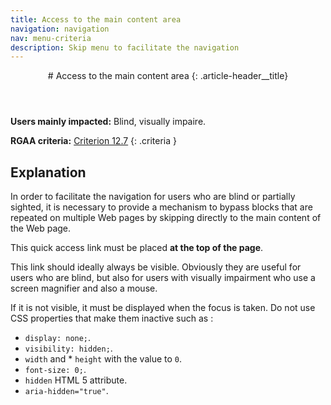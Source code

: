 ```yaml
---
title: Access to the main content area
navigation: navigation
nav: menu-criteria
description: Skip menu to facilitate the navigation
---
```


<header>
# Access to the main content area
{: .article-header__title}
</header>

**Users mainly impacted:** Blind, visually impaire.

**RGAA criteria:** [Criterion 12.7](https://www.numerique.gouv.fr/publications/rgaa-accessibilite/methode-rgaa/criteres/#crit-12-7)
{: .criteria }

## Explanation

In order to facilitate the navigation for users who are blind or partially sighted, it is necessary to provide a mechanism to bypass blocks that are repeated on multiple Web pages by skipping directly to the main content of the Web page.

This quick access link must be placed **at the top of the page**.

This link should ideally always be visible. Obviously they are useful for users who are blind, but also for users with visually impairment who use a screen magnifier and also a mouse.

If it is not visible, it must be displayed when the focus is taken. Do not use CSS properties that make them inactive such as :

* `display: none;`.
* `visibility: hidden;`.
* `width` and * `height` with the value to `0`.
* `font-size: 0;`.
* `hidden` HTML 5 attribute.
* `aria-hidden="true"`.
